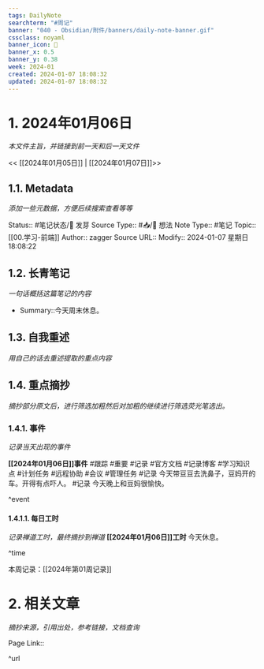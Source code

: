```yaml
---
tags: DailyNote
searchterm: "#周记"
banner: "040 - Obsidian/附件/banners/daily-note-banner.gif"
cssclass: noyaml
banner_icon: 💌
banner_x: 0.5
banner_y: 0.38
week: 2024-01
created: 2024-01-07 18:08:32
updated: 2024-01-07 18:08:32
---
```


# 1. 2024年01月06日

_本文件主旨，并链接到前一天和后一天文件_

<< [[2024年01月05日]] | [[2024年01月07日]]>>

## 1.1. Metadata

_添加一些元数据，方便后续搜索查看等等_

Status:: #笔记状态/🌱 发芽
Source Type:: #📥/💭 想法 
Note Type:: #笔记
Topic:: [[00.学习-前端]]
Author:: zagger
Source URL::
Modify:: 2024-01-07 星期日 18:08:22

## 1.2. 长青笔记

_一句话概括这篇笔记的内容_

- Summary::今天周末休息。

## 1.3. 自我重述

_用自己的话去重述提取的重点内容_

## 1.4. 重点摘抄

_摘抄部分原文后，进行筛选加粗然后对加粗的继续进行筛选荧光笔选出。_

### 1.4.1. 事件

_记录当天出现的事件_

**[[2024年01月06日]]事件** 
#跟踪 #重要 #记录 #官方文档 #记录博客 #学习知识点 #计划任务 #远程协助 #会议 #管理任务
#记录 今天带豆豆去洗鼻子，豆妈开的车。开得有点吓人。
#记录 今天晚上和豆妈很愉快。

^event

#### 1.4.1.1. 每日工时

_记录禅道工时，最终摘抄到禅道_
**[[2024年01月06日]]工时**
今天休息。

^time

本周记录：[[2024年第01周记录]]

# 2. 相关文章

_摘抄来源，引用出处，参考链接，文档查询_

Page Link::

^url
